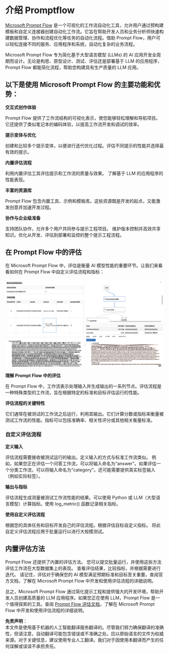 # **介绍 Promptflow**

[Microsoft Prompt Flow](https://microsoft.github.io/promptflow/index.html?WT.mc_id=aiml-138114-kinfeylo) 是一个可视化的工作流自动化工具，允许用户通过预构建模板和自定义连接器创建自动化工作流。它旨在帮助开发人员和业务分析师快速构建数据管理、协作和流程优化等任务的自动化流程。借助 Prompt Flow，用户可以轻松连接不同的服务、应用程序和系统，自动化复杂的业务流程。

Microsoft Prompt Flow 专为简化基于大型语言模型 (LLMs) 的 AI 应用开发全周期而设计。无论是构思、原型设计、测试、评估还是部署基于 LLM 的应用程序，Prompt Flow 都能简化流程，帮助您构建具有生产质量的 LLM 应用。

## 以下是使用 Microsoft Prompt Flow 的主要功能和优势：

**交互式创作体验**

Prompt Flow 提供了工作流结构的可视化表示，使您能够轻松理解和导航项目。
它还提供了类似笔记本的编码体验，以提高工作流开发和调试的效率。

**提示变体与优化**

创建和比较多个提示变体，以便进行迭代优化过程。评估不同提示的性能并选择最有效的提示。

**内置评估流程**

利用内置评估工具评估提示和工作流的质量与效果。
了解基于 LLM 的应用程序的性能表现。

**丰富的资源库**

Prompt Flow 包含内置工具、示例和模板库。这些资源既是开发的起点，又能激发创意并加速开发过程。

**协作与企业级准备**

支持团队协作，允许多个用户共同参与提示工程项目。
维护版本控制并高效共享知识。优化从开发、评估到部署和监控的整个提示工程流程。

## 在 Prompt Flow 中的评估

在 Microsoft Prompt Flow 中，评估是衡量 AI 模型性能的重要环节。让我们来看看如何在 Prompt Flow 中自定义评估流程和指标：

![PFVizualise](../../../../../translated_images/pfvisualize.93c453890f4088830217fa7308b1a589058ed499bbfff160c85676066b5cbf2d.zh.png)

**理解 Prompt Flow 中的评估**

在 Prompt Flow 中，工作流表示处理输入并生成输出的一系列节点。评估流程是一种特殊类型的工作流，旨在根据特定的标准和目标评估运行的性能。

**评估流程的关键特性**

它们通常在被测试的工作流之后运行，利用其输出。它们计算分数或指标来衡量被测试工作流的性能。指标可以包括准确率、相关性评分或其他相关衡量标准。

### 自定义评估流程

**定义输入**

评估流程需要接收被测试运行的输出。定义输入的方式与标准工作流类似。
例如，如果您正在评估一个问答工作流，可以将输入命名为“answer”。如果评估一个分类工作流，可以将输入命名为“category”。还可能需要提供真实标签输入（例如实际标签）。

**输出与指标**

评估流程生成测量被测试工作流性能的结果。可以使用 Python 或 LLM（大型语言模型）计算指标。使用 log_metric() 函数记录相关指标。

**使用自定义评估流程**

根据您的具体任务和目标开发自己的评估流程。根据评估目标自定义指标。
将此自定义评估流程应用于批量运行以进行大规模测试。

## 内置评估方法

Prompt Flow 还提供了内置的评估方法。
您可以提交批量运行，并使用这些方法评估工作流在大型数据集上的表现。
查看评估结果，比较指标，并根据需要进行迭代。
请记住，评估对于确保您的 AI 模型满足预期标准和目标至关重要。查阅官方文档，了解在 Microsoft Prompt Flow 中开发和使用评估流程的详细说明。

总之，Microsoft Prompt Flow 通过简化提示工程和提供强大的开发环境，帮助开发人员创建高质量的 LLM 应用程序。如果您正在使用 LLM，Prompt Flow 是一个值得探索的工具。查阅 [Prompt Flow 评估文档](https://learn.microsoft.com/azure/machine-learning/prompt-flow/how-to-develop-an-evaluation-flow?view=azureml-api-2?WT.mc_id=aiml-138114-kinfeylo)，了解在 Microsoft Prompt Flow 中开发和使用评估流程的详细说明。

**免责声明**：  
本文件是使用基于机器的人工智能翻译服务翻译的。尽管我们努力确保翻译的准确性，但请注意，自动翻译可能包含错误或不准确之处。应以原始语言的文件为权威来源。对于关键信息，建议使用专业人工翻译。我们对于因使用本翻译而产生的任何误解或误读不承担责任。